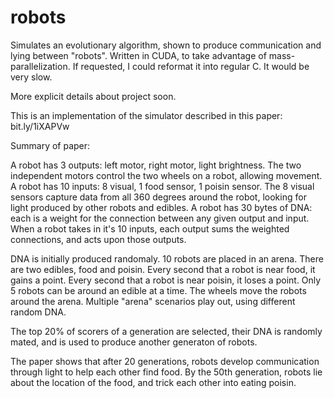 robots
======

Simulates an evolutionary algorithm, shown to produce communication and lying between "robots". Written in CUDA, to take advantage of mass-parallelization. If requested, I could reformat it into regular C. It would be very slow.

More explicit details about project soon.

This is an implementation of the simulator described in this paper:
bit.ly/1iXAPVw

Summary of paper:

A robot has 3 outputs: left motor, right motor, light brightness.
The two independent motors control the two wheels on a robot, allowing movement.
A robot has 10 inputs: 8 visual, 1 food sensor, 1 poisin sensor.
The 8 visual sensors capture data from all 360 degrees around the robot, looking for light produced by other robots and edibles.
A robot has 30 bytes of DNA: each is a weight for the connection between any given output and input.
When a robot takes in it's 10 inputs, each output sums the weighted connections, and acts upon those outputs.

DNA is initially produced randomaly.
10 robots are placed in an arena.
There are two edibles, food and poisin.
Every second that a robot is near food, it gains a point.
Every second that a robot is near poisin, it loses a point.
Only 5 robots can be around an edible at a time.
The wheels move the robots around the arena.
Multiple "arena" scenarios play out, using different random DNA.

The top 20% of scorers of a generation are selected,
their DNA is randomly mated,
and is used to produce another generaton of robots.

The paper shows that after 20 generations, robots develop communication through light to help each other find food.
By the 50th generation, robots lie about the location of the food, and trick each other into eating poisin.

